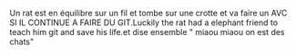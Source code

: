 Un rat est en équilibre sur un fil et tombe sur une crotte et va faire un AVC SI IL CONTINUE  A FAIRE DU GIT.Luckily the rat had a elephant friend to teach him git and save his life.et dise ensemble " miaou miaou on est des chats"  
